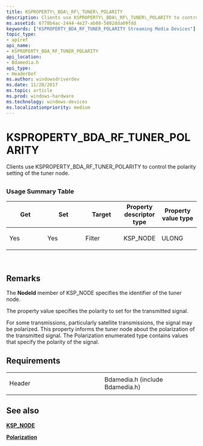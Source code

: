 ```yaml
---
title: KSPROPERTY\_BDA\_RF\_TUNER\_POLARITY
description: Clients use KSPROPERTY\_BDA\_RF\_TUNER\_POLARITY to control the polarity setting of the tuner node.
ms.assetid: 6778b4ac-2444-4e27-ab80-5802dda09fdd
keywords: ["KSPROPERTY_BDA_RF_TUNER_POLARITY Streaming Media Devices"]
topic_type:
- apiref
api_name:
- KSPROPERTY_BDA_RF_TUNER_POLARITY
api_location:
- Bdamedia.h
api_type:
- HeaderDef
ms.author: windowsdriverdev
ms.date: 11/28/2017
ms.topic: article
ms.prod: windows-hardware
ms.technology: windows-devices
ms.localizationpriority: medium
---
```


# KSPROPERTY\_BDA\_RF\_TUNER\_POLARITY


Clients use KSPROPERTY\_BDA\_RF\_TUNER\_POLARITY to control the polarity setting of the tuner node.

## <span id="ddk_ksproperty_bda_rf_tuner_polarity_ks"></span><span id="DDK_KSPROPERTY_BDA_RF_TUNER_POLARITY_KS"></span>


### <span id="Usage_Summary_Table"></span><span id="usage_summary_table"></span><span id="USAGE_SUMMARY_TABLE"></span>Usage Summary Table

<table>
<colgroup>
<col width="20%" />
<col width="20%" />
<col width="20%" />
<col width="20%" />
<col width="20%" />
</colgroup>
<thead>
<tr class="header">
<th>Get</th>
<th>Set</th>
<th>Target</th>
<th>Property descriptor type</th>
<th>Property value type</th>
</tr>
</thead>
<tbody>
<tr class="odd">
<td><p>Yes</p></td>
<td><p>Yes</p></td>
<td><p>Filter</p></td>
<td><p>KSP_NODE</p></td>
<td><p>ULONG</p></td>
</tr>
</tbody>
</table>

 

Remarks
-------

The **NodeId** member of KSP\_NODE specifies the identifier of the tuner node.

The property value specifies the polarity to set for the transmitted signal.

For some transmissions, particularly satellite transmissions, the signal may be polarized. This property informs the tuner node about the polarization of the transmitted signal. The Polarization enumerated type contains values that specify the polarity of the signal.

Requirements
------------

<table>
<colgroup>
<col width="50%" />
<col width="50%" />
</colgroup>
<tbody>
<tr class="odd">
<td><p>Header</p></td>
<td>Bdamedia.h (include Bdamedia.h)</td>
</tr>
</tbody>
</table>

## <span id="see_also"></span>See also


[**KSP\_NODE**](https://msdn.microsoft.com/library/windows/hardware/ff566720)

[**Polarization**](https://msdn.microsoft.com/library/windows/hardware/ff567780)

 

 






